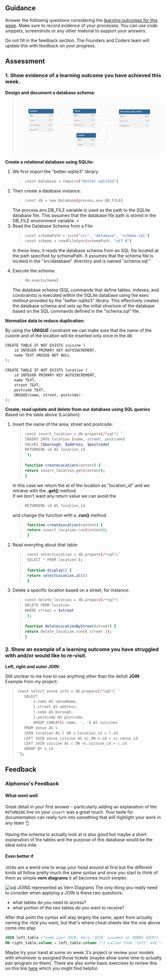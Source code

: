 ## Guidance
Answer the following questions considering the [learning outcomes for this week](https://learn.foundersandcoders.com/course/syllabus/developer/database/learning-outcomes/).
Make sure to record evidence of your processes. You can use code snippets, screenshots or any other material to support your answers.

Do not fill in the feedback section. The Founders and Coders team will update this with feedback on your progress.

## Assessment
 ### 1. Show evidence of a learning outcome you have achieved this week.
 **Design and document a database schema:**  
> <img src="https://github.com/fac28/db-issy-tess-tommaso-james/blob/dev-branch/public/schema.png"></img>

**Create a relational database using SQLite:**
<ol>
 <li>
We first import the "better-sqlite3" library:
  
 > ```bash
 > const Database = require("better-sqlite3")
 > ```
 </li>
<li>
Then create a database instance:

 > ```bash
 > const db = new Database(process.env.DB_FILE)
 > ```
    
 </li> 
 The process.env.DB_FILE variable is used as the path to the SQLite database file. This assumes that the database file path is stored in the DB_FILE environment variable.
>
<li>
 Read the Database Schema from a File:

 > ```bash
 > const schemaPath = join("src", "database", "schema.sql")
 > const schema = readFileSync(schemaPath, "utf-8")
 > ```

In these lines, it reads the database schema from an SQL file located at the path specified by schemaPath. It assumes that the schema file is located in the "src/database" directory and is named "schema.sql."

</li>

<li>
Execute the schema:
 
 > ```bash
 > db.exec(schema)
 > ```

The database schema (SQL commands that define tables, indexes, and constraints) is executed within the SQLite database using the exec method provided by the "better-sqlite3" library. This effectively creates the database schema and sets up the initial structure of the database based on the SQL commands defined in the "schema.sql" file.
</li>

</ol>

**Normalize data to reduce duplication:**
<p>By using the <strong>UNIQUE</strong> constraint we can make sure that the name of the cuisine and of the location will be inserted only once in the db</p>

```
CREATE TABLE IF NOT EXISTS cuisine (
    id INTEGER PRIMARY KEY AUTOINCREMENT,
    name TEXT UNIQUE NOT NULL
);

CREATE TABLE IF NOT EXISTS location (
    id INTEGER PRIMARY KEY AUTOINCREMENT,
    name TEXT,
    street TEXT,
    postcode TEXT,
    UNIQUE(name, street, postcode)
);
```
**Create, read update and delete from our database using SQL queries**
Based on the table above (Location):
<ol>
 <li>
  Insert the name of the area, street and postcode:
  
  >```bash
  > const insert_location = db.prepare(/*sql*/ `
  > INSERT INTO location (name, street, postcode)
  > VALUES ($borough, $address, $postcode)
  > RETURNING id AS location_id
  > `);
  >
  > function createLocation(content) {
  > return insert_location.get(content);
  > }
  >```
  >
  In this case we return the id of the location as "location_id" and we retrieve with the <strong>.get()</strong> method.<br>
  If we don't want any return value we can avoid the
  
  >
  >```bash
  > RETURNING id AS location_id
  > ```
 
  and change the function with a <strong>.run()</strong> method.

  >```bash
  >  function createLocation(content) {
  >  return insert_location.run(content);
  >  }
  >  ```
  
  
 </li>
 
 <li>
 Read everyting about that table:
  
  >```bash
  >  const selectLocation = db.prepare(/*sql*/`
  >  SELECT * FROM location`);
  >
  >  function display() {
  >  return selectLocation.all()
  >  }
 >  ```
 </li>
 
 <li>
 Delete a specific location based on a street, for instance:

  > ```bash
  > const delete_location = db.prepare(/*sql*/ `
  > DELETE FROM location
  > WHERE street = $street
  > `);
  >
  > function deleteLocationByStreet(street) {
  > return delete_location.run({ street });
  > }
 </li> 
</ol>




 ### 2. Show an example of a learning outcome you have struggled with and/or would like to re-visit.
**Left, right and outer JOIN:**

<p>Still unclear to me how to use anything other than the defult <strong>JOIN</strong><br>
Example from my project:</p>

>
> ```bash
> const select_venue_info = db.prepare(/*sql*/ `
>    SELECT
>        v.name AS venueName,
>        l.street AS address,
>        l.name AS borough,
>        l.postcode AS postcode,
>        GROUP_CONCAT(c.name, ', ') AS cuisines
>    FROM venue AS v
>    JOIN location AS l ON v.location_id = l.id
>    LEFT JOIN venue_cuisine AS vc ON v.id = vc.venue_id
>    LEFT JOIN cuisine AS c ON vc.cuisine_id = c.id
>    GROUP BY v.id
> `);
> ```
>
 
## Feedback
### Alphonso's Feedback  
#### What went well
Great detail in your first answer - particularly adding an explanation of the ```RETURNING``` line on your ```insert``` was a great touch. Your taste for documentation can really turn into something that will highlight your work in any team 👌

Having the schema to actually look at is also good but maybe a short explanation of the tables and the purpose of this database would be the ideal extra mile

#### Even better if
```JOIN```s are a weird one to wrap your head around at first but the different kinds all follow pretty much the same syntax and once you start to think of them as simple **vern diagrams** it all becomes much simpler.

![sql JOINS represented as Vern Diagrams](https://miro.medium.com/v2/resize:fit:1400/0*rFMChX4SAmQ9RzF9.png)
The only thing you really need to consider when applying a JOIN is these two questions:
- what tables do you need to access?
- what portion of the two tables do you want to receive?

After that point the syntax will stay largely the same, apart from actually naming the ```JOIN``` you want, but that's where cheat sheets like the one above come into play.

```sql
JOIN left_table /*name your JOIN. Here 'JOIN' assumes an INNER JOIN*/
ON right_table.column = left_table.column /*I called them 'left' and 'right' tables to match the diagrams above*/
```
Maybe try your hand at some on week 3's project or review your models with whomever is assigned those tickets (maybe allow some time to actually pair program on them). There are also some basic exercises to review this on this link [here](https://www.w3schools.com/sql/exercise.asp?filename=exercise_join1) which you might find helpful.
